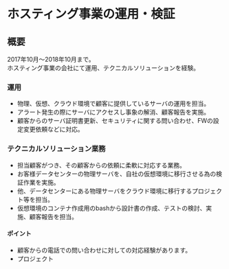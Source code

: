 # ホスティング事業の運用・検証

## 概要

2017年10月〜2018年10月まで。</br>
ホスティング事業の会社にて運用、テクニカルソリューションを経験。

### 運用

* 物理、仮想、クラウド環境で顧客に提供しているサーバの運用を担当。
* アラート発生の際にサーバにアクセスし事象の解消、顧客報告を実施。
* 顧客からのサーバ証明書更新、セキュリティに関する問い合わせ、FWの設定変更依頼などに対応。

### テクニカルソリューション業務

* 担当顧客がつき、その顧客からの依頼に柔軟に対応する業務。
* お客様データセンターの物理サーバを、自社の仮想環境に移行させる為の検証作業を実施。
* 他、データセンターにある物理サーバをクラウド環境に移行するプロジェクト等を担当。
* 仮想環境のコンテナ作成用のbashから設計書の作成、テストの検討、実施、顧客報告を担当。

#### ポイント

* 顧客からの電話での問い合わせに対しての対応経験があります。
* プロジェクト